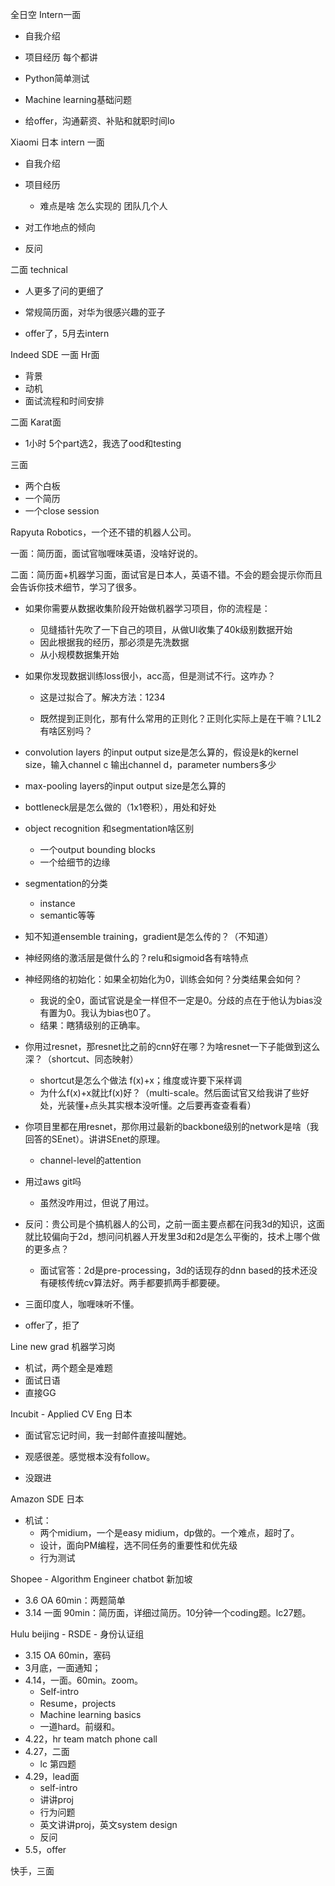 全日空 Intern一面

- 自我介绍

- 项目经历 每个都讲

- Python简单测试

- Machine learning基础问题

- 给offer，沟通薪资、补贴和就职时间lo

  

Xiaomi 日本 intern 一面

- 自我介绍
- 项目经历
  - 难点是啥 怎么实现的 团队几个人

- 对工作地点的倾向
- 反问

二面 technical

- 人更多了问的更细了 
- 常规简历面，对华为很感兴趣的亚子

- offer了，5月去intern



Indeed SDE 一面 Hr面

- 背景
- 动机
- 面试流程和时间安排

二面 Karat面

- 1小时 5个part选2，我选了ood和testing

三面

- 两个白板
- 一个简历
- 一个close session



Rapyuta Robotics，一个还不错的机器人公司。

一面：简历面，面试官咖喱味英语，没啥好说的。

二面：简历面+机器学习面，面试官是日本人，英语不错。不会的题会提示你而且会告诉你技术细节，学习了很多。

- 如果你需要从数据收集阶段开始做机器学习项目，你的流程是：

  - 见缝插针先吹了一下自己的项目，从做UI收集了40k级别数据开始
  - 因此根据我的经历，那必须是先洗数据
  - 从小规模数据集开始
- 如果你发现数据训练loss很小，acc高，但是测试不行。这咋办？

  - 这是过拟合了。解决方法：1234

  - 既然提到正则化，那有什么常用的正则化？正则化实际上是在干嘛？L1L2有啥区别吗？
- convolution layers 的input output size是怎么算的，假设是k的kernel size，输入channel c 输出channel d，parameter numbers多少
- max-pooling layers的input output size是怎么算的
- bottleneck层是怎么做的（1x1卷积），用处和好处
- object recognition 和segmentation啥区别

  - 一个output bounding blocks
  - 一个给细节的边缘
- segmentation的分类

  - instance
  - semantic等等
- 知不知道ensemble training，gradient是怎么传的？（不知道）
- 神经网络的激活层是做什么的？relu和sigmoid各有啥特点
- 神经网络的初始化：如果全初始化为0，训练会如何？分类结果会如何？

  - 我说的全0，面试官说是全一样但不一定是0。分歧的点在于他认为bias没有置为0。我认为bias也0了。
  - 结果：瞎猜级别的正确率。
- 你用过resnet，那resnet比之前的cnn好在哪？为啥resnet一下子能做到这么深？（shortcut、同态映射）

  - shortcut是怎么个做法 f(x)+x；维度或许要下采样调
  - 为什么f(x)+x就比f(x)好？（multi-scale。然后面试官又给我讲了些好处，光装懂+点头其实根本没听懂。之后要再查查看看）
- 你项目里都在用resnet，那你用过最新的backbone级别的network是啥（我回答的SEnet）。讲讲SEnet的原理。

  - channel-level的attention
- 用过aws git吗

  - 虽然没咋用过，但说了用过。
- 反问：贵公司是个搞机器人的公司，之前一面主要点都在问我3d的知识，这面就比较偏向于2d，想问问机器人开发里3d和2d是怎么平衡的，技术上哪个做的更多点？

  - 面试官答：2d是pre-processing，3d的话现存的dnn based的技术还没有硬核传统cv算法好。两手都要抓两手都要硬。
- 三面印度人，咖喱味听不懂。
- offer了，拒了



Line new grad 机器学习岗

- 机试，两个题全是难题
- 面试日语
- 直接GG



Incubit - Applied CV Eng 日本

- 面试官忘记时间，我一封邮件直接叫醒她。

- 观感很差。感觉根本没有follow。

- 没跟进

  

Amazon SDE 日本

- 机试：
  - 两个midium，一个是easy midium，dp做的。一个难点，超时了。
  - 设计，面向PM编程，选不同任务的重要性和优先级
  - 行为测试



Shopee - Algorithm Engineer chatbot 新加坡

- 3.6 OA 60min：两题简单
- 3.14 一面 90min：简历面，详细过简历。10分钟一个coding题。lc27题。



Hulu beijing - RSDE - 身份认证组

- 3.15 OA 60min，塞码
- 3月底，一面通知；
- 4.14，一面。60min。zoom。
  - Self-intro
  - Resume，projects
  - Machine learning basics
  - 一道hard。前缀和。
- 4.22，hr team match phone call
- 4.27，二面
  - lc 第四题
- 4.29，lead面
  - self-intro
  - 讲讲proj
  - 行为问题
  - 英文讲讲proj，英文system design
  - 反问
- 5.5，offer



快手，三面
